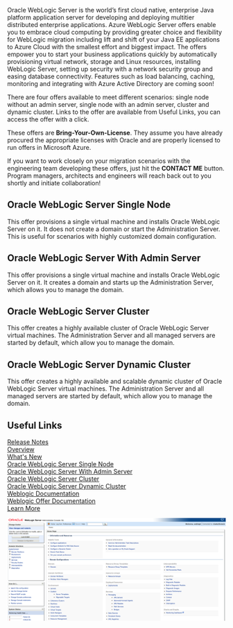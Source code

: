 Oracle WebLogic Server is the world’s first cloud native, enterprise Java platform application server for developing and deploying multitier distributed enterprise applications. Azure WebLogic Server offers enable you to embrace cloud computing by providing greater choice and flexibility for WebLogic migration including lift and shift of your Java EE applications to Azure Cloud with the smallest effort and biggest impact. The offers empower you to start your business applications quickly by automatically provisioning virtual network, storage and Linux resources, installing WebLogic Server, setting up security with a network security group and easing database connectivity. Features such as load balancing, caching, monitoring and integrating with Azure Active Directory are coming soon!

There are four offers available to meet different scenarios: single node without an admin server, single node with an admin server, cluster and dynamic cluster. Links to the offer are available from Useful Links, you can access the offer with a click.

These offers are  **Bring-Your-Own-License**. They assume you have already procured the appropriate licenses with Oracle and are properly licensed to run offers in Microsoft Azure.

If you want to work closely on your migration scenarios with the engineering team developing these offers, just hit the **CONTACT ME** button. Program managers, architects and engineers will reach back out to you shortly and initiate collaboration!

## Oracle WebLogic Server Single Node
This offer provisions a single virtual machine and installs Oracle WebLogic Server on it. It does not create a domain or start the Administration Server. This is useful for scenarios with highly customized domain configuration.

## Oracle WebLogic Server With Admin Server
This offer provisions a single virtual machine and installs Oracle WebLogic Server on it. It creates a domain and starts up the Administration Server, which allows you to manage the domain.

## Oracle WebLogic Server Cluster
This offer creates a highly available cluster of Oracle WebLogic Server virtual machines. The Administration Server and all managed servers are started by default, which allow you to manage the domain. 

## Oracle WebLogic Server Dynamic Cluster  
This offer creates a highly available and scalable dynamic cluster of Oracle WebLogic Server virtual machines. The Administration Server and all managed servers are started by default, which allow you to manage the domain.  

## Useful Links  
[Release Notes](https://query.prod.cms.rt.microsoft.com/cms/api/am/binary/RE3TJ30)  
[Overview](https://www.oracle.com/middleware/weblogic/)  
[What's New](https://docs.oracle.com/middleware/12213/wls/NOTES/toc.htm)   
[Oracle WebLogic Server Single Node](https://azuremarketplace.microsoft.com/en-us/marketplace/apps/oracle.20191001-arm-oraclelinux-wls)  
[Oracle WebLogic Server With Admin Server](https://azuremarketplace.microsoft.com/en-us/marketplace/apps/oracle.20191009-arm-oraclelinux-wls-admin)  
[Oracle WebLogic Server Cluster](https://azuremarketplace.microsoft.com/en-us/marketplace/apps/oracle.20191007-arm-oraclelinux-wls-cluster)  
[Oracle WebLogic Server Dynamic Cluster](https://azuremarketplace.microsoft.com/en-us/marketplace/apps/oracle.20191021-arm-oraclelinux-wls-dynamic-cluster)    
[Weblogic Documentation](https://docs.oracle.com/middleware/12213/wls/index.html)  
[Weblogic Offer Documentation](https://docs.oracle.com/en/middleware/fusion-middleware/weblogic-server/12.2.1.4/wlazu/get-started-oracle-weblogic-server-microsoft-azure-iaas.html#GUID-E0B24A45-F496-4509-858E-103F5EBF67A7)  
[Learn More](https://www.oracle.com/middleware/technologies/weblogic.html)  

[![Video WebLogic Server on Azure IaaS](https://github.com/galiacheng/doc4contactme/blob/master/pictures/clusterdomain.png)](https://youtu.be/m7evI4lObcI "WebLogic Server on Azure IaaS - Click to Watch!")
